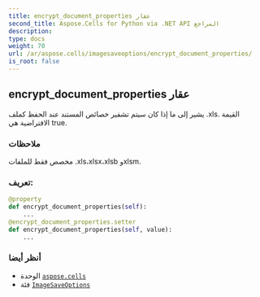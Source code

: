 ```yaml
---
title: encrypt_document_properties عقار
second_title: Aspose.Cells for Python via .NET API المراجع
description:
type: docs
weight: 70
url: /ar/aspose.cells/imagesaveoptions/encrypt_document_properties/
is_root: false
---
```

##  encrypt_document_properties عقار

يشير إلى ما إذا كان سيتم تشفير خصائص المستند عند الحفظ كملف .xls.
القيمة الافتراضية هي true.

###  ملاحظات

مخصص فقط للملفات .xls،xlsx،xlsb وxlsm.
###  تعريف:
```python
@property
def encrypt_document_properties(self):
    ...
@encrypt_document_properties.setter
def encrypt_document_properties(self, value):
    ...
```

###  أنظر أيضا
* الوحدة [`aspose.cells`](../../)
* فئة [`ImageSaveOptions`](/cells/python-net/ar/aspose.cells/imagesaveoptions)
